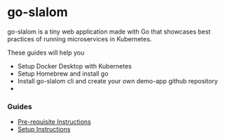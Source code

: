 # go-slalom

go-slalom is a tiny web application made with Go that showcases best practices of running microservices in Kubernetes.

These guides will help you 

- Setup Docker Desktop with Kubernetes
- Setup Homebrew and install go
- Install go-slalom cli and create your own demo-app github repository
- 

### Guides

* [Pre-requisite Instructions](prereqs.md)
* [Setup Instructions](setup.md)
